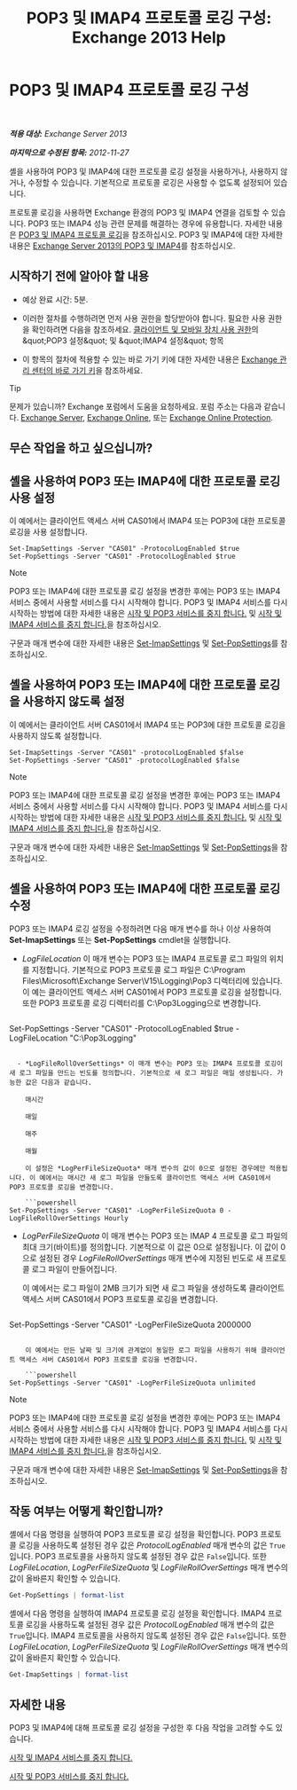 ﻿---
title: 'POP3 및 IMAP4 프로토콜 로깅 구성: Exchange 2013 Help'
TOCTitle: POP3 및 IMAP4 프로토콜 로깅 구성
ms:assetid: 451b337b-cb6b-4460-8687-be0b19c469bc
ms:mtpsurl: https://technet.microsoft.com/ko-kr/library/Aa997690(v=EXCHG.150)
ms:contentKeyID: 50555981
ms.date: 05/22/2018
mtps_version: v=EXCHG.150
ms.translationtype: MT
---

# POP3 및 IMAP4 프로토콜 로깅 구성

 

_**적용 대상:** Exchange Server 2013_

_**마지막으로 수정된 항목:** 2012-11-27_

셸을 사용하여 POP3 및 IMAP4에 대한 프로토콜 로깅 설정을 사용하거나, 사용하지 않거나, 수정할 수 있습니다. 기본적으로 프로토콜 로깅은 사용할 수 없도록 설정되어 있습니다.

프로토콜 로깅을 사용하면 Exchange 환경의 POP3 및 IMAP4 연결을 검토할 수 있습니다. POP3 또는 IMAP4 성능 관련 문제를 해결하는 경우에 유용합니다. 자세한 내용은 [POP3 및 IMAP4 프로토콜 로깅](protocol-logging-for-pop3-and-imap4-exchange-2013-help.md)을 참조하십시오. POP3 및 IMAP4에 대한 자세한 내용은 [Exchange Server 2013의 POP3 및 IMAP4](pop3-and-imap4-in-exchange-server-2013-exchange-2013-help.md)를 참조하십시오.

## 시작하기 전에 알아야 할 내용

  - 예상 완료 시간: 5분.

  - 이러한 절차를 수행하려면 먼저 사용 권한을 할당받아야 합니다. 필요한 사용 권한을 확인하려면 다음을 참조하세요. [클라이언트 및 모바일 장치 사용 권한](clients-and-mobile-devices-permissions-exchange-2013-help.md)의 \&quot;POP3 설정\&quot; 및 \&quot;IMAP4 설정\&quot; 항목

  - 이 항목의 절차에 적용할 수 있는 바로 가기 키에 대한 자세한 내용은 [Exchange 관리 센터의 바로 가기 키](keyboard-shortcuts-in-the-exchange-admin-center-exchange-online-protection-help.md)을 참조하세요.


> [!TIP]
> 문제가 있습니까? Exchange 포럼에서 도움을 요청하세요. 포럼 주소는 다음과 같습니다. <A href="https://go.microsoft.com/fwlink/p/?linkid=60612">Exchange Server</A>, <A href="https://go.microsoft.com/fwlink/p/?linkid=267542">Exchange Online</A>, 또는 <A href="https://go.microsoft.com/fwlink/p/?linkid=285351">Exchange Online Protection</A>.



## 무슨 작업을 하고 싶으십니까?

## 셸을 사용하여 POP3 또는 IMAP4에 대한 프로토콜 로깅 사용 설정

이 예에서는 클라이언트 액세스 서버 CAS01에서 IMAP4 또는 POP3에 대한 프로토콜 로깅을 사용 설정합니다.

    Set-ImapSettings -Server "CAS01" -ProtocolLogEnabled $true
    Set-PopSettings -Server "CAS01" -ProtocolLogEnabled $true


> [!NOTE]
> POP3 또는 IMAP4에 대한 프로토콜 로깅 설정을 변경한 후에는 POP3 또는 IMAP4 서비스 중에서 사용할 서비스를 다시 시작해야 합니다. POP3 및 IMAP4 서비스를 다시 시작하는 방법에 대한 자세한 내용은 <A href="start-and-stop-the-pop3-services-exchange-2013-help.md">시작 및 POP3 서비스를 중지 합니다.</A> 및 <A href="start-and-stop-the-imap4-services-exchange-2013-help.md">시작 및 IMAP4 서비스를 중지 합니다.</A>을 참조하십시오.



구문과 매개 변수에 대한 자세한 내용은 [Set-ImapSettings](https://technet.microsoft.com/ko-kr/library/aa998252\(v=exchg.150\)) 및 [Set-PopSettings](https://technet.microsoft.com/ko-kr/library/aa997154\(v=exchg.150\))를 참조하십시오.

## 셸을 사용하여 POP3 또는 IMAP4에 대한 프로토콜 로깅을 사용하지 않도록 설정

이 예에서는 클라이언트 서버 CAS01에서 IMAP4 또는 POP3에 대한 프로토콜 로깅을 사용하지 않도록 설정합니다.

    Set-ImapSettings -Server "CAS01" -protocolLogEnabled $false
    Set-PopSettings -Server "CAS01" -protocolLogEnabled $false


> [!NOTE]
> POP3 또는 IMAP4에 대한 프로토콜 로깅 설정을 변경한 후에는 POP3 또는 IMAP4 서비스 중에서 사용할 서비스를 다시 시작해야 합니다. POP3 및 IMAP4 서비스를 다시 시작하는 방법에 대한 자세한 내용은 <A href="start-and-stop-the-pop3-services-exchange-2013-help.md">시작 및 POP3 서비스를 중지 합니다.</A> 및 <A href="start-and-stop-the-imap4-services-exchange-2013-help.md">시작 및 IMAP4 서비스를 중지 합니다.</A>을 참조하십시오.



구문과 매개 변수에 대한 자세한 내용은 [Set-ImapSettings](https://technet.microsoft.com/ko-kr/library/aa998252\(v=exchg.150\)) 및 [Set-PopSettings](https://technet.microsoft.com/ko-kr/library/aa997154\(v=exchg.150\))을 참조하십시오.

## 셸을 사용하여 POP3 또는 IMAP4에 대한 프로토콜 로깅 수정

POP3 또는 IMAP4 로깅 설정을 수정하려면 다음 매개 변수를 하나 이상 사용하여 **Set-ImapSettings** 또는 **Set-PopSettings** cmdlet을 실행합니다.

  - *LogFileLocation* 이 매개 변수는 POP3 또는 IMAP4 프로토콜 로그 파일의 위치를 지정합니다. 기본적으로 POP3 프로토콜 로그 파일은 C:\\Program Files\\Microsoft\\Exchange Server\\V15\\Logging\\Pop3 디렉터리에 있습니다. 이 예는 클라이언트 액세스 서버 CAS01에서 POP3 프로토콜 로깅을 설정합니다. 또한 POP3 프로토콜 로깅 디렉터리를 C:\\Pop3Logging으로 변경합니다.
    
    ```powershell
Set-PopSettings -Server "CAS01" -ProtocolLogEnabled $true -LogFileLocation "C:\Pop3Logging"
```

  - *LogFileRollOverSettings* 이 매개 변수는 POP3 또는 IMAP4 프로토콜 로깅이 새 로그 파일을 만드는 빈도를 정의합니다. 기본적으로 새 로그 파일은 매일 생성됩니다. 가능한 값은 다음과 같습니다.
    
    매시간
    
    매일
    
    매주
    
    매월
    
    이 설정은 *LogPerFileSizeQuota* 매개 변수의 값이 0으로 설정된 경우에만 적용됩니다. 이 예에서는 매시간 새 로그 파일을 만들도록 클라이언트 액세스 서버 CAS01에서 POP3 프로토콜 로깅을 변경합니다.
    
    ```powershell
Set-PopSettings -Server "CAS01" -LogPerFileSizeQuota 0 -LogFileRollOverSettings Hourly
```

  - *LogPerFileSizeQuota* 이 매개 변수는 POP3 또는 IMAP 4 프로토콜 로그 파일의 최대 크기(바이트)를 정의합니다. 기본적으로 이 값은 0으로 설정됩니다. 이 값이 0으로 설정된 경우 *LogFileRollOverSettings* 매개 변수에 지정된 빈도로 새 프로토콜 로그 파일이 만들어집니다.
    
    이 예에서는 로그 파일이 2MB 크기가 되면 새 로그 파일을 생성하도록 클라이언트 액세스 서버 CAS01에서 POP3 프로토콜 로깅을 변경합니다.
    
    ```powershell
Set-PopSettings -Server "CAS01" -LogPerFileSizeQuota 2000000
```
    
    이 예에서는 만든 날짜 및 크기에 관계없이 동일한 로그 파일을 사용하기 위해 클라이언트 액세스 서버 CAS01에서 POP3 프로토콜 로깅을 변경합니다.
    
    ```powershell
Set-PopSettings -Server "CAS01" -LogPerFileSizeQuota unlimited
```


> [!NOTE]
> POP3 또는 IMAP4에 대한 프로토콜 로깅 설정을 변경한 후에는 POP3 또는 IMAP4 서비스 중에서 사용할 서비스를 다시 시작해야 합니다. POP3 및 IMAP4 서비스를 다시 시작하는 방법에 대한 자세한 내용은 <A href="start-and-stop-the-pop3-services-exchange-2013-help.md">시작 및 POP3 서비스를 중지 합니다.</A> 및 <A href="start-and-stop-the-imap4-services-exchange-2013-help.md">시작 및 IMAP4 서비스를 중지 합니다.</A>을 참조하십시오.



구문과 매개 변수에 대한 자세한 내용은 [Set-ImapSettings](https://technet.microsoft.com/ko-kr/library/aa998252\(v=exchg.150\)) 및 [Set-PopSettings](https://technet.microsoft.com/ko-kr/library/aa997154\(v=exchg.150\))을 참조하십시오.

## 작동 여부는 어떻게 확인합니까?

셸에서 다음 명령을 실행하여 POP3 프로토콜 로깅 설정을 확인합니다. POP3 프로토콜 로깅을 사용하도록 설정된 경우 값은 *ProtocolLogEnabled* 매개 변수의 값은 `True`입니다. POP3 프로토콜을 사용하지 않도록 설정된 경우 값은 `False`입니다. 또한 *LogFileLocation*, *LogPerFileSizeQuota* 및 *LogFileRollOverSettings* 매개 변수의 값이 올바른지 확인할 수 있습니다.

```powershell
Get-PopSettings | format-list
```

셸에서 다음 명령을 실행하여 IMAP4 프로토콜 로깅 설정을 확인합니다. IMAP4 프로토콜 로깅을 사용하도록 설정된 경우 값은 *ProtocolLogEnabled* 매개 변수의 값은 `True`입니다. IMAP4 프로토콜을 사용하지 않도록 설정된 경우 값은 `False`입니다. 또한 *LogFileLocation*, *LogPerFileSizeQuota* 및 *LogFileRollOverSettings* 매개 변수의 값이 올바른지 확인할 수 있습니다.

```powershell
Get-ImapSettings | format-list
```

## 자세한 내용

POP3 및 IMAP4에 대해 프로토콜 로깅 설정을 구성한 후 다음 작업을 고려할 수도 있습니다.

[시작 및 IMAP4 서비스를 중지 합니다.](start-and-stop-the-imap4-services-exchange-2013-help.md)

[시작 및 POP3 서비스를 중지 합니다.](start-and-stop-the-pop3-services-exchange-2013-help.md)

